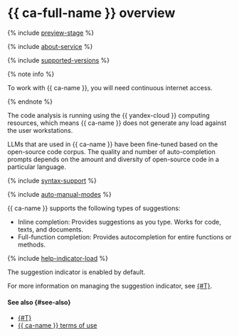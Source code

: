 # {{ ca-full-name }} overview

{% include [preview-stage](../../_includes/code-assistant/preview-stage.md) %}

{% include [about-service](../../_includes/code-assistant/about-service.md) %}

{% include [supported-versions](../../_includes/code-assistant/supported-versions.md) %}

{% note info %}

To work with {{ ca-name }}, you will need continuous internet access.

{% endnote %}

The code analysis is running using the {{ yandex-cloud }} computing resources, which means {{ ca-name }} does not generate any load against the user workstations.

LLMs that are used in {{ ca-name }} have been fine-tuned based on the open-source code corpus. The quality and number of auto-completion prompts depends on the amount and diversity of open-source code in a particular language.

{% include [syntax-support](../../_includes/code-assistant/syntax-support.md) %}

{% include [auto-manual-modes](../../_includes/code-assistant/auto-manual-modes.md) %}

{{ ca-name }} supports the following types of suggestions:
* Inline completion: Provides suggestions as you type. Works for code, texts, and documents.
* Full-function completion: Provides autocompletion for entire functions or methods.

{% include [help-indicator-load](../../_includes/code-assistant/help-indicator-load.md) %}

The suggestion indicator is enabled by default.

For more information on managing the suggestion indicator, see [{#T}](../quickstart.md#help-indicator).


#### See also {#see-also}

* [{#T}](../quickstart.md)
* [{{ ca-name }} terms of use](https://yandex.com/legal/cloud_terms_code_assistant/)
